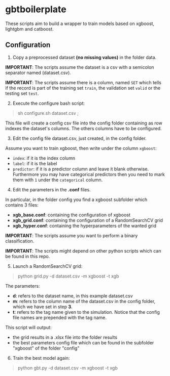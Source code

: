 # gbtboilerplate

These scripts aim to build a wrapper to train models based on xgboost, lightgbm and catboost.

## Configuration

1. Copy a preprocessed dataset **(no missing values)** in the folder data. 

**IMPORTANT**: The scripts assume the dataset is a csv with a semicolon separator named (dataset.csv).

**IMPORTANT**: The scripts assume there is a column, named ```SET``` which tells if the record is part of the training set ```train```, 
the validation set ```valid``` or the testing set ```test```.

2. Execute the configure bash script:

> sh configure.sh dataset.csv ;

This file will create a config csv file into the config folder containing as row indexes the dataset's columns.
The others columns have to be configured.

3. Edit the config file dataset.csv, just created, in the config folder.

Assume you want to train xgboost, then write under the column ```xgboost```:
- ```index```: if it is the index column
- ```label```: if it is the label
- ```predictor```: if it is a predictor column
and leave it blank otherwise.
Furthermore you may have categorical predictors then you need to mark them with ```1``` under the ```categorical``` column. 

4. Edit the parameters in the **.conf** files.

In particular, in the folder config you find a xgboost subfolder which contains 3 files:
- **xgb_base.conf**: containing the configuration of xgboost
- **xgb_grid.conf**: containing the configuration of a RandomSearchCV grid
- **xgb_hyper.conf**: containing the hyperparameters of the wanted grid

**IMPORTANT**: The scripts assume you want to perform a binary classification.

**IMPORTANT**: The scripts might depend on other python scripts which can be found in this repo.

5. Launch a RandomSearchCV grid:

> python grid.py -d dataset.csv -m xgboost -t xgb

The parameters:
- **d**: refers to the dataset name, in this example dataset.csv
- **m**: refers to the column name of the dataset.csv in the config folder, which we have set in step **3**.
- **t**: refers to the tag name given to the simulation. Notice that the config file names are prepended with the tag name.

This script will output:
- the grid results in a .xlsx file into the folder results
- the best parameters config file which can be found in the subfolder "xgboost" of the folder "config"

6. Train the best model again:

> python gbt.py -d dataset.csv -m xgboost -t xgb